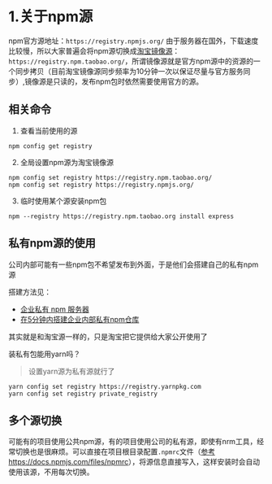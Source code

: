 
# 1.关于npm源

npm官方源地址：`https://registry.npmjs.org/`
由于服务器在国外，下载速度比较慢，所以大家普遍会将npm源切换成[淘宝镜像源](https://npm.taobao.org/)：`https://registry.npm.taobao.org/`，所谓镜像源就是官方npm源中的资源的一个同步拷贝（目前淘宝镜像源同步频率为10分钟一次以保证尽量与官方服务同步）,镜像源是只读的，发布npm包时依然需要使用官方的源。

## 相关命令

1. 查看当前使用的源

```
npm config get registry
```

2. 全局设置npm源为淘宝镜像源

```
npm config set registry https://registry.npm.taobao.org/
npm config set registry https://registry.npmjs.org/
```

3. 临时使用某个源安装npm包

```
npm --registry https://registry.npm.taobao.org install express
```

## 私有npm源的使用

公司内部可能有一些npm包不希望发布到外面，于是他们会搭建自己的私有npm源

搭建方法见：
* [企业私有 npm 服务器](https://www.jianshu.com/p/659fb418c9e3)
* [在5分钟内搭建企业内部私有npm仓库](https://github.com/jaywcjlove/handbook/blob/master/CentOS/%E5%9C%A85%E5%88%86%E9%92%9F%E5%86%85%E6%90%AD%E5%BB%BA%E4%BC%81%E4%B8%9A%E5%86%85%E9%83%A8%E7%A7%81%E6%9C%89npm%E4%BB%93%E5%BA%93.md#%E5%BB%BA%E7%AB%8B%E4%B8%80%E4%B8%AA%E7%A7%81%E6%9C%89%E6%A8%A1%E5%9D%97)

其实就是和淘宝源一样的，只是淘宝把它提供给大家公开使用了


装私有包能用yarn吗？
> 设置yarn源为私有源就行了
```
yarn config set registry https://registry.yarnpkg.com
yarn config set registry private_registry
```

## 多个源切换

可能有的项目使用公共npm源，有的项目使用公司的私有源，即使有nrm工具，经常切换也是很麻烦。可以直接在项目根目录配置`.npmrc`文件（[参考https://docs.npmjs.com/files/npmrc](https://docs.npmjs.com/files/npmrc)），将源信息直接写入，这样安装时会自动使用该源，不用每次切换。
